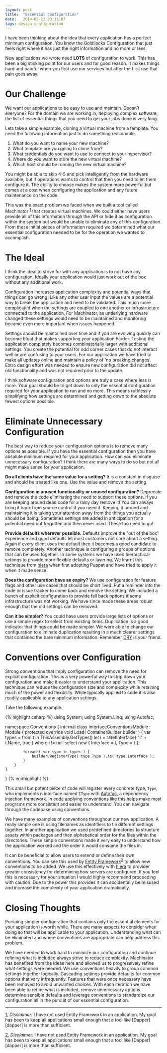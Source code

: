 ```yaml
---
layout: post
title:  "Essential Configuration"
date:   2014-09-22 23:11:07
tags: design configuration
---
```


I have been thinking about the idea that every application has a perfect
minimum configuration. You know the Goldilocks Configuration that just feels
right where it has just the right information and no more or less.

New applications we wrote need **LOTS** of configuration to work. This has been
a big sticking point for our users and for good reason. It makes things hard
and painful when you first use our services but after the first use that pain
goes away.

Our Challenge
===============================================================================

We want our applications to be easy to use and maintain. Doesn't everyone? For
the domain we are working in, deploying complex software, the list of essential
things that you need to get your jobs done is very long.

Lets take a simple example, cloning a virtual machine from a template. You need
the following information just to do something reasonable.

1. What do you want to name your new machine?
2. What template are you going to clone from?
3. What credentials do you want to use to connect to your hypervisor?
4. Where do you want to store the new virtual machine?
5. Which host should be running the new virtual machine?

You might be able to skip 4-5 and pick intelligently from the hardware
available, but if operations wants to control that then you need to let them
configure it. The ability to choose makes the system more powerful but comes at
a cost when configuring the application and any future maintenance on the code.

This was the exact problem we faced when we built a tool called Machinator
<sup id="reverse-note-1"><a href="#note-1">1</a></sup> that creates virtual
machines. We could either have users provide all of this information through
the API or hide it as configuration within the system but would be unable to
eliminate any of this configuration. From these initial pieces of information
required we determined what our essential configuration needed to be for the
operation we wanted to accomplish.

The Ideal
===============================================================================

I think the ideal to strive for with any application is to not have any
configuration. Ideally your application would just work out of the box without
any additional work.

Configuration increases application complexity and potential ways that things
can go wrong. Like any other user input the values are a potential way to break
the application and need to be validated. This much more complicated when the
settings are coupled to one another or infrastructure connected to the
application. For Machinator, as underlying hardware changed these settings
would need to be maintained and monitoring became even more important when
issues happened.

Settings should be maintained over time and if you are evolving quickly can
become bloat that makes supporting your application harder. Testing the
application completely becomes combinatorially larger with additional settings.
You create the potential for odd corner cases that do not interact well or are
confusing to your users. For our application we have tried to make all updates
online and maintain a policy of 'no breaking changes'. Extra design effort was
needed to ensure new configuration did not affect old functionality and was not
required prior to the update.

I think software configuration and options are truly a case where less is more.
Your goal should be to get down to only the essential configuration required
for your application to run and no more. This means ruthlessly simplifying how
settings are determined and getting down to the absolute fewest options
possible.

Eliminate Unnecessary Configuration
===============================================================================

The best way to reduce your configuration options is to remove many options as
possible. If you have the essential configuration then you have absolute
minimum required for your application. How can you eliminate unnecessary
configuration? I think there are many ways to do so but not all might make
sense for your application.

**Do all clients have the same value for a setting?** It is a constant in
disguise and should be treated like one. Use the value and remove the setting.

**Configuration in unused functionality or unused configuration?** Deprecate
and remove the code eliminating the need to support these options. If you are
keeping around dead code for a rainy day remove it! You can always bring it
back from source control if you need it. Keeping it around and maintaining it
is taking your attention away from the things you actually should be doing.
Sometimes settings are added in anticipation for a potential need but forgotten
and then never used. These too need to go!

**Provide defaults wherever possible.** Defaults improve the "out of the box"
experience and good defaults let most customers not care about a setting.
Again if every client uses the default then it becomes a good candidate to
remove completely. Another technique is configuring a groups of options that
can be used together. In some systems we have used hierarchical settings to
provide more flexible defaults or layering. We learnt this technique from
[hiera][hiera] when first adopting Puppet and have tried to apply it when it
made sense.

**Does the configuration have an expiry?** We use configuration for feature
flags and other use cases that should be short lived. Put a reminder into the
code or issue tracker to come back and remove the setting. We included a bunch
of explicit configuration to provide fall back options if some infrastructure
was not working. We have since made these areas robust enough that the old
settings can be removed.

**Can it be simpler?** You could have users provide large lists of options or
use a simple regex to select from existing items. Duplication is a good
indicator that things could be made simpler. We were able to change our
configuration to eliminate duplication resulting in a much clearer settings
that contained the bare minimum information. Remember [DRY][dry] is your friend.

Conventions over Configuration
===============================================================================

Strong conventions that imply configuration can remove the need for explicit
configuration. This is a very powerful way to strip down your configuration and
make it easier to understand your application. This technique can reduce the
configuration size and complexity while retaining much of the power and
flexibility. While typically applied to code it is also readily applicable to
any application settings.

Take the following example:

{% highlight csharp %}
using System;
using System.Linq;
using Autofac;

namespace Conventions {
    internal class InterfaceConventionsModule : Module  {
        protected override void Load( ContainerBuilder builder ) {
            var types = from t in ThisAssembly.GetTypes()
                        let i = t.GetInterface( "I" + t.Name, true )
                        where i != null
                        select new { Interface = i, Type = t };

            foreach( var type in types ) {
                builder.RegisterType( type.Type ).As( type.Interface );
            }
        }
    }
}
{% endhighlight %}

This small but potent piece of code will register every concrete type, ``Type``, who
implements n interface named ``IType`` with [Autofac][autofac], a dependency injection
framework. In code applying conventions like this helps make most programs more
consistent and easier to understand. You can navigate through the codebase
using conventions.

We have many examples of conventions throughout our new application. A really
simple one is using filenames as identifiers to tie different settings together.
In another application we used predefined directories to structure assets
within packages and then alphabetical order for the files within the
directories. These simple conventions made it very easy to understand how the
application worked and the order it would consume the files in.

It can be beneficial to allow users to extend or define their own conventions.
You can see this used by [Entity Framework][ef]<sup id="reverse-note-2"><a href="#note-2">2</a></sup>
to allow new conventions to be added. We use this effectively with [hiera][hiera]
to provider greater consistency for determining how servers are configured. If
you feel this is necessary for your situation I would highly recommend
proceeding with caution. Due to the power this provides it can accidentally be
misused and increase the complexity of your application dramatically.

Closing Thoughts
===============================================================================

Pursuing simpler configuration that contains only the essential elements for
your application is worth while. There are many aspects to consider when doing
so that will be applicable to your application. Understanding what can be
eliminated and where conventions are appropriate can help address this problem.

We have needed to work hard to minimize our configuration and continue refining
what is included always strive to reduce complexity. Machinator has benefited
from the ideas here and allowed us to progressively refine what settings were
needed. We use conventions heavily to group common settings together logically.
Cascading settings provide defaults for common options that vary infrequently.
Features that were once necessary have been removed to avoid unwanted choices.
With each iteration we have been able to refine what is included, remove
unnecessary options, determine sensible defaults and leverage conventions to
standardize our configuration all in the pursuit of our essential
configuration.

<hr />

<a id="note-1" href="#reverse-note-1">1.</a>
*Disclaimer:* I have not used Entity Framework in an application. My goal has
been to keep all applications small enough that a tool like [Dapper][dapper] is
more than sufficient.

<a id="note-2" href="#reverse-note-2">2.</a>
*Disclaimer:* I have not used Entity Framework in an application. My goal has
been to keep all applications small enough that a tool like [Dapper][dapper] is
more than sufficient.

[hiera]: https://docs.puppetlabs.com/hiera/1/
[autofac]: http://autofac.org/
[dry]: http://www.artima.com/intv/dry.html
[ef]:  http://msdn.microsoft.com/en-us/data/jj819164.aspx
